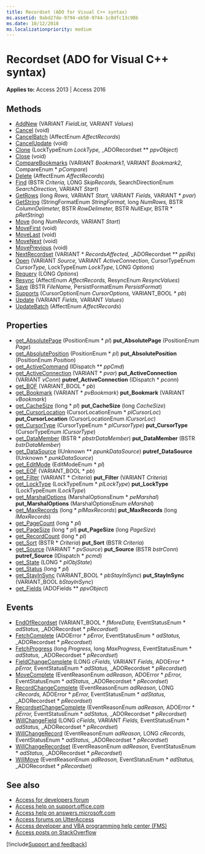 ```yaml
---
title: Recordset (ADO for Visual C++ syntax)
ms.assetid: 9abd27de-9794-eb50-9744-1c0dfc13c98b
ms.date: 10/12/2018
ms.localizationpriority: medium
---
```


# Recordset (ADO for Visual C++ syntax) 

**Applies to:** Access 2013 | Access 2016

## Methods

- [AddNew](https://msdn.microsoft.com/library/bae09be0-5707-4f38-9c74-0acd0f29dbac%28Office.15%29.aspx) (VARIANT  _FieldList,_ VARIANT _Values_)
- [Cancel](https://msdn.microsoft.com/library/747edc04-a5cc-3631-2d0b-82e7e41a76b7%28Office.15%29.aspx) (void)
- [CancelBatch](https://msdn.microsoft.com/library/be7bf073-ed0b-e24c-7ec0-b7379236782a%28Office.15%29.aspx) (AffectEnum  _AffectRecords_)
- [CancelUpdate](https://msdn.microsoft.com/library/2bd4d168-ba52-7786-5046-44febeda88e1%28Office.15%29.aspx) (void)
- [Clone](https://msdn.microsoft.com/library/ca9b2b76-90bf-9a60-2611-3cb4977d5591%28Office.15%29.aspx) (LockTypeEnum  _LockType,_ _ADORecordset ** _ppvObject_)
- [Close](https://msdn.microsoft.com/library/26a7cced-ebeb-70be-f5de-96a35711bc37%28Office.15%29.aspx) (void)
- [CompareBookmarks](https://msdn.microsoft.com/library/826cb3c7-2f5c-284f-421d-6b7b07f14dec%28Office.15%29.aspx) (VARIANT  _Bookmark1_, VARIANT _Bookmark2_, CompareEnum * _pCompare_)
- [Delete](https://msdn.microsoft.com/library/62c39b4d-223e-7b48-6780-6cd272e3114e%28Office.15%29.aspx) (AffectEnum  _AffectRecords_)
- [Find](https://msdn.microsoft.com/library/a7cc9ceb-fdb9-73e2-8328-70b174f93cda%28Office.15%29.aspx) (BSTR  _Criteria,_ LONG _SkipRecords,_ SearchDirectionEnum _SearchDirection,_ VARIANT _Start_)
- [GetRows](https://msdn.microsoft.com/library/570e6f1c-c17a-7d9a-c172-387894a3a1f1%28Office.15%29.aspx) (long  _Rows,_ VARIANT _Start,_ VARIANT _Fields,_ VARIANT * _pvar_)
- [GetString](https://msdn.microsoft.com/library/f496305e-a1f5-7014-7808-7e4961e5f0fa%28Office.15%29.aspx) (StringFormatEnum  _StringFormat,_ long _NumRows,_ BSTR _ColumnDelimeter,_ BSTR _RowDelimeter,_ BSTR _NullExpr,_ BSTR * _pRetString_)
- [Move](https://msdn.microsoft.com/library/1f858654-5fa3-273d-7cdc-574c5f09a420%28Office.15%29.aspx) (long  _NumRecords,_ VARIANT _Start_)
- [MoveFirst](https://msdn.microsoft.com/library/d04ce41c-77c9-df42-115a-65c50a38518a%28Office.15%29.aspx) (void)
- [MoveLast](https://msdn.microsoft.com/library/d04ce41c-77c9-df42-115a-65c50a38518a%28Office.15%29.aspx) (void)
- [MoveNext](https://msdn.microsoft.com/library/d04ce41c-77c9-df42-115a-65c50a38518a%28Office.15%29.aspx) (void)
- [MovePrevious](https://msdn.microsoft.com/library/d04ce41c-77c9-df42-115a-65c50a38518a%28Office.15%29.aspx) (void)
- [NextRecordset](https://msdn.microsoft.com/library/d2776dd5-d521-c57f-dbe5-e02ee238104d%28Office.15%29.aspx) (VARIANT * _RecordsAffected,_ _ADORecordset ** _ppiRs_)
- [Open](https://msdn.microsoft.com/library/87ef19a4-28e1-dec7-ed33-4ae500b9c460%28Office.15%29.aspx) (VARIANT  _Source,_ VARIANT _ActiveConnection,_ CursorTypeEnum _CursorType,_ LockTypeEnum _LockType,_ LONG _Options_)
- [Requery](https://msdn.microsoft.com/library/1062d907-979f-020a-b2ed-94e11c0e7d08%28Office.15%29.aspx) (LONG  _Options_)
- [Resync](https://msdn.microsoft.com/library/f594a200-56e6-fcf5-9b0a-900c56377f24%28Office.15%29.aspx) (AffectEnum  _AffectRecords,_ ResyncEnum _ResyncValues_)
- [Save](https://msdn.microsoft.com/library/02dab13b-f947-b96d-46ea-0def3ed8f28f%28Office.15%29.aspx) (BSTR  _FileName,_ PersistFormatEnum _PersistFormat_)
- [Supports](https://msdn.microsoft.com/library/2b4062ce-44df-4e84-1ce9-d6618c10c2af%28Office.15%29.aspx) (CursorOptionEnum  _CursorOptions,_ VARIANT_BOOL * _pb_)
- [Update](https://msdn.microsoft.com/library/fc88cab6-c379-bb4f-530c-da08107924e0%28Office.15%29.aspx) (VARIANT  _Fields,_ VARIANT _Values_)
- [UpdateBatch](https://msdn.microsoft.com/library/69e72a65-b637-36fd-d09f-7f81050f71ad%28Office.15%29.aspx) (AffectEnum  _AffectRecords_)


## Properties

- [get_AbsolutePage](https://msdn.microsoft.com/library/b6e5daac-cc21-0aa6-9119-a973595762bb%28Office.15%29.aspx) (PositionEnum * _pl_) **put_AbsolutePage** (PositionEnum _Page_)
- [get_AbsolutePosition](https://msdn.microsoft.com/library/500be001-9fa1-177b-f19d-acf003a0cdc2%28Office.15%29.aspx) (PositionEnum * _pl_) **put_AbsolutePosition** (PositionEnum _Position_)
- [get_ActiveCommand](https://msdn.microsoft.com/library/41c19008-cbf7-ade9-b4ab-e908a16784ac%28Office.15%29.aspx) (IDispatch ** _ppCmd_)
- [get_ActiveConnection](https://msdn.microsoft.com/library/5501b2d7-b62c-5fff-1edd-2b7efb3f8c4a%28Office.15%29.aspx) (VARIANT * _pvar_) **put_ActiveConnection** (VARIANT _vConn_) **putref_ActiveConnection** (IDispatch * _pconn_)
- [get_BOF](https://msdn.microsoft.com/library/f797e140-5572-1a4d-9afc-285f6a3868a8%28Office.15%29.aspx) (VARIANT_BOOL * _pb_)
- [get_Bookmark](https://msdn.microsoft.com/library/101b2ce1-21d8-aa79-e530-20f9d1c73fc8%28Office.15%29.aspx) (VARIANT * _pvBookmark_) **put_Bookmark** (VARIANT _vBookmark_)
- [get_CacheSize](https://msdn.microsoft.com/library/42f86cc0-30dc-669b-9e65-5e7ecd52c4d7%28Office.15%29.aspx) (long * _pl_) **put_CacheSize** (long _CacheSize_)
- [get_CursorLocation](https://msdn.microsoft.com/library/8a048bd4-ae25-a555-1c07-14364b7e6560%28Office.15%29.aspx) (CursorLocationEnum * _plCursorLoc_) **put_CursorLocation** (CursorLocationEnum _lCursorLoc_)
- [get_CursorType](https://msdn.microsoft.com/library/f42ded8f-9f92-ef03-a198-ffb892324611%28Office.15%29.aspx) (CursorTypeEnum * _plCursorType_) **put_CursorType** (CursorTypeEnum _lCursorType_)
- [get_DataMember](https://msdn.microsoft.com/library/f89e1d42-7993-764b-4e8a-2f449903f792%28Office.15%29.aspx) (BSTR * _pbstrDataMember_) **put_DataMember** (BSTR _bstrDataMember_)
- [get_DataSource](https://msdn.microsoft.com/library/5c5d6c9b-b7d4-45a5-0f6a-a5580a74361e%28Office.15%29.aspx) (IUnknown ** _ppunkDataSource_) **putref_DataSource** (IUnknown * _punkDataSource_)
- [get_EditMode](https://msdn.microsoft.com/library/28ca8f14-abee-ad20-9c16-11bb36b487e4%28Office.15%29.aspx) (EditModeEnum * _pl_)
- [get_EOF](https://msdn.microsoft.com/library/f797e140-5572-1a4d-9afc-285f6a3868a8%28Office.15%29.aspx) (VARIANT_BOOL * _pb_)
- [get_Filter](https://msdn.microsoft.com/library/5abc528a-a6ee-34de-5d44-a3249194b0a0%28Office.15%29.aspx) (VARIANT * _Criteria_) **put_Filter** (VARIANT _Criteria_)
- [get_LockType](https://msdn.microsoft.com/library/1d2622dc-6cab-1b7f-98a8-97a41d5c047f%28Office.15%29.aspx) (LockTypeEnum * _plLockType_) **put_LockType** (LockTypeEnum _lLockType_)
- [get_MarshalOptions](https://msdn.microsoft.com/library/dc9c4e94-0725-210d-8251-079054541142%28Office.15%29.aspx) (MarshalOptionsEnum * _peMarshal_) **put_MarshalOptions** (MarshalOptionsEnum _eMarshal_)
- [get_MaxRecords](https://msdn.microsoft.com/library/424b2d41-073a-3fbe-30aa-99fac94f9a81%28Office.15%29.aspx) (long * _plMaxRecords_) **put_MaxRecords** (long _lMaxRecords_)
- [get_PageCount](https://msdn.microsoft.com/library/9cd8bf5c-b1e7-a453-4629-9cba7e408f53%28Office.15%29.aspx) (long * _pl_)
- [get_PageSize](https://msdn.microsoft.com/library/da56edd8-8947-aeff-2ef5-a8535c66575b%28Office.15%29.aspx) (long * _pl_) **put_PageSize** (long _PageSize_)
- [get_RecordCount](https://msdn.microsoft.com/library/e3072d10-5bf7-02a8-027e-a9d9a34e3f27%28Office.15%29.aspx) (long * _pl_)
- [get_Sort](https://msdn.microsoft.com/library/f2a39b7f-8b96-cd1a-8248-71f8b867454a%28Office.15%29.aspx) (BSTR * _Criteria_) **put_Sort** (BSTR _Criteria_)
- [get_Source](https://msdn.microsoft.com/library/523ea81e-d011-8d87-436e-084b6eba0908%28Office.15%29.aspx) (VARIANT * _pvSource_) **put_Source** (BSTR _bstrConn_) **putref_Source** (IDispatch * _pcmd_)
- [get_State](https://msdn.microsoft.com/library/ade0a50c-e2d8-23ac-4ea9-b012fedcd5db%28Office.15%29.aspx) (LONG * _plObjState_)
- [get_Status](https://msdn.microsoft.com/library/bf3ccb36-c985-5fae-4f76-c48a0e20e6f7%28Office.15%29.aspx) (long * _pl_)
- [get_StayInSync](https://msdn.microsoft.com/library/02c95c10-4032-14e1-e506-f334a8787142%28Office.15%29.aspx) (VARIANT_BOOL * _pbStayInSync_) **put_StayInSync** (VARIANT_BOOL _bStayInSync_)
- [get_Fields](https://msdn.microsoft.com/library/029aa738-8726-54a6-1813-b152813948bc%28Office.15%29.aspx) (ADOFields ** _ppvObject_)

## Events

- [EndOfRecordset](https://msdn.microsoft.com/library/8995b851-dff6-2525-1d62-a2cfb4f95393%28Office.15%29.aspx) (VARIANT_BOOL * _fMoreData,_ EventStatusEnum * _adStatus,_ _ADORecordset * _pRecordset_)
- [FetchComplete](https://msdn.microsoft.com/library/4863d5b5-7d77-bdef-c511-f85c9e6dec9d%28Office.15%29.aspx) (ADOError * _pError,_ EventStatusEnum * _adStatus,_ _ADORecordset * _pRecordset_)
- [FetchProgress](https://msdn.microsoft.com/library/09145d9a-ea5e-b41c-6c54-33ec83e642a9%28Office.15%29.aspx) (long  _Progress,_ long _MaxProgress,_ EventStatusEnum * _adStatus,_ _ADORecordset * _pRecordset_)
- [FieldChangeComplete](https://msdn.microsoft.com/library/bc4455a6-2925-33dc-d04f-8ea570e5e370%28Office.15%29.aspx) (LONG  _cFields,_ VARIANT _Fields,_ ADOError * _pError,_ EventStatusEnum * _adStatus,_ _ADORecordset * _pRecordset_)
- [MoveComplete](https://msdn.microsoft.com/library/fe7eb823-b388-6b3d-1ae9-056018032ef5%28Office.15%29.aspx) (EventReasonEnum  _adReason,_ ADOError * _pError,_ EventStatusEnum * _adStatus,_ _ADORecordset * _pRecordset_)
- [RecordChangeComplete](https://msdn.microsoft.com/library/b21229b2-74e6-0798-95bf-0252f041831c%28Office.15%29.aspx) (EventReasonEnum  _adReason,_ LONG _cRecords,_ ADOError * _pError,_ EventStatusEnum * _adStatus,_ _ADORecordset * _pRecordset_)
- [RecordsetChangeComplete](https://msdn.microsoft.com/library/2cec4cf9-a4e9-c386-5202-04e86f4cf8ad%28Office.15%29.aspx) (EventReasonEnum  _adReason,_ ADOError * _pError,_ EventStatusEnum * _adStatus,_ _ADORecordset * _pRecordset_)
- [WillChangeField](https://msdn.microsoft.com/library/bc4455a6-2925-33dc-d04f-8ea570e5e370%28Office.15%29.aspx) (LONG  _cFields,_ VARIANT _Fields,_ EventStatusEnum * _adStatus,_ _ADORecordset * _pRecordset_)
- [WillChangeRecord](https://msdn.microsoft.com/library/b21229b2-74e6-0798-95bf-0252f041831c%28Office.15%29.aspx) (EventReasonEnum  _adReason,_ LONG _cRecords,_ EventStatusEnum * _adStatus,_ _ADORecordset * _pRecordset_)
- [WillChangeRecordset](https://msdn.microsoft.com/library/2cec4cf9-a4e9-c386-5202-04e86f4cf8ad%28Office.15%29.aspx) (EventReasonEnum  _adReason,_ EventStatusEnum * _adStatus,_ _ADORecordset * _pRecordset_)
- [WillMove](https://msdn.microsoft.com/library/fe7eb823-b388-6b3d-1ae9-056018032ef5%28Office.15%29.aspx) (EventReasonEnum  _adReason,_ EventStatusEnum * _adStatus,_ _ADORecordset * _pRecordset_)

## See also

- [Access for developers forum](https://social.msdn.microsoft.com/Forums/office/home?forum=accessdev)
- [Access help on support.office.com](https://support.office.com/search/results?query=Access)
- [Access help on answers.microsoft.com](https://answers.microsoft.com/)
- [Access forums on UtterAccess](https://www.utteraccess.com/forum/index.php?act=idx)
- [Access developer and VBA programming help center (FMS)](https://www.fmsinc.com/MicrosoftAccess/developer/)
- [Access posts on StackOverflow](https://stackoverflow.com/questions/tagged/ms-access)

[!include[Support and feedback](~/includes/feedback-boilerplate.md)]